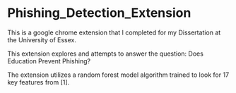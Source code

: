 # Phishing_Detection_Extension

This is a google chrome extension that I completed for my Dissertation at the University of Essex. 

This extension explores and attempts to answer the question: Does Education Prevent Phishing? 

The extension utilizes a random forest model algorithm trained to look for 17 key features from <link href='https://archive.ics.uci.edu/ml/datasets/phishing+websites'>[1]</link>. 
